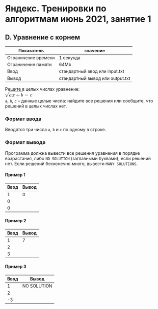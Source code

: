 # Яндекс. Тренировки по алгоритмам июнь 2021, занятие 1

## D. Уравнение с корнем

| Показатель           | значение                          |
|----------------------|-----------------------------------|
| Ограничение времени  | 1 секунда                         |
| Ограничение памяти   | 64Mb                              |
| Ввод                 | стандартный ввод или input.txt    |
| Вывод                | стандартный вывод или output.txt  |

Решите в целых числах уравнение:  
![formula.png](img%2Fformula.png)  
`a`, `b`, `c` – данные целые числа: найдите все решения или сообщите, что решений в целых числах нет.

### Формат ввода

Вводятся три числа `a`, `b` и `c` по одному в строке.

### Формат вывода

Программа должна вывести все решения уравнения в порядке возрастания, либо `NO SOLUTION` (заглавными буквами), если решений нет. Если решений бесконечно много, вывести `MANY SOLUTIONS`.

#### Пример 1

| Ввод | Вывод |
|------|-------|
| 1    | 0     |
| 0    |       |
| 0    |       |

#### Пример 2

| Ввод | Вывод |
|------|-------|
| 1    | 7     |
| 2    |       |
| 3    |       |

#### Пример 3

| Ввод | Вывод       |
|------|-------------|
| 1    | NO SOLUTION |
| 2    |             |
| -3   |             |
